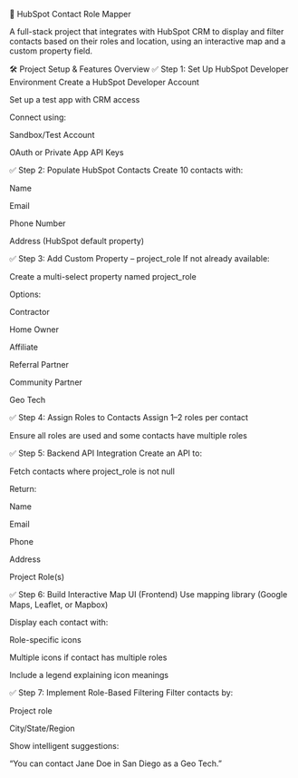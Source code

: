📍 HubSpot Contact Role Mapper

A full-stack project that integrates with HubSpot CRM to display and filter contacts based on their roles and location, using an interactive map and a custom property field.


🛠️ Project Setup & Features Overview
✅ Step 1: Set Up HubSpot Developer Environment
Create a HubSpot Developer Account

Set up a test app with CRM access

Connect using:

Sandbox/Test Account

OAuth or Private App API Keys

✅ Step 2: Populate HubSpot Contacts
Create 10 contacts with:

Name

Email

Phone Number

Address (HubSpot default property)

✅ Step 3: Add Custom Property – project_role
If not already available:

Create a multi-select property named project_role

Options:

Contractor

Home Owner

Affiliate

Referral Partner

Community Partner

Geo Tech

✅ Step 4: Assign Roles to Contacts
Assign 1–2 roles per contact

Ensure all roles are used and some contacts have multiple roles

✅ Step 5: Backend API Integration
Create an API to:

Fetch contacts where project_role is not null

Return:

Name

Email

Phone

Address

Project Role(s)

✅ Step 6: Build Interactive Map UI (Frontend)
Use mapping library (Google Maps, Leaflet, or Mapbox)

Display each contact with:

Role-specific icons

Multiple icons if contact has multiple roles

Include a legend explaining icon meanings

✅ Step 7: Implement Role-Based Filtering
Filter contacts by:

Project role

City/State/Region

Show intelligent suggestions:

“You can contact Jane Doe in San Diego as a Geo Tech.”


